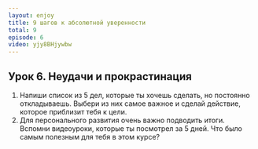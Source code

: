 ```yaml
---
layout: enjoy
title: 9 шагов к абсолютной уверенности
total: 9
episode: 6
video: yjy8BHjywbw
---
```


## Урок 6. Неудачи и прокрастинация

1. Напиши список из 5 дел, которые ты хочешь сделать, но постоянно откладываешь. Выбери из них самое важное и сделай действие, которое приблизит тебя к цели. 
2. Для персонального развития очень важно подводить итоги. Вспомни видеоуроки, которые ты посмотрел за 5 дней. Что было самым полезным для тебя в этом курсе?
